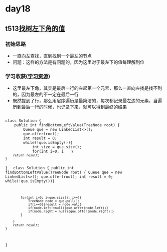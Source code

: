 # day18
## t513[找树左下角的值](https://leetcode.cn/problems/find-bottom-left-tree-value/)
### 初始思路
  - 一直向左查找，直到找到一个最左的节点
  - 问题：这样的方法是有问题的，因为这里对于最左下的值每理解到位
### 学习收获([学习资源](https://programmercarl.com/0513.%E6%89%BE%E6%A0%91%E5%B7%A6%E4%B8%8B%E8%A7%92%E7%9A%84%E5%80%BC.html#%E6%80%9D%E8%B7%AF))
  - 这里最左下角，其实是最后一行的左起第一个元素，那么一直向左找是找不到的，因为最左的不一定在最后一行
  - 既然提到了行，那么用层序遍历是最简洁的，每次都记录最左边的元素，当遍历到最后一行的时候，也记录下来，就可以得到最终的结果
  <code>
class Solution {
    public int findBottomLeftValue(TreeNode root) {
        Queue<TreeNode> que = new LinkedList<>();
        que.offer(root);
        int result = 0;
        while(!que.isEmpty()){
            int size = que.size();
            for(int i=0; i<size; i++){
                TreeNode node = que.poll();
                if(i==0){result = node.val;}
                if(node.left!=null){que.offer(node.left);}
                if(node.right!= null){que.offer(node.right);}
            }

        }
        return result;
    }
}
  </code>
  <code>
  class Solution {
    public int findBottomLeftValue(TreeNode root) {
        Queue<TreeNode> que = new LinkedList<>();
        que.offer(root);
        int result = 0;
        while(!que.isEmpty()){
          
            for(int i=0; i<que.size(); i++){
                TreeNode node = que.poll();
                if(i==0){result = node.val;}
                if(node.left!=null){que.offer(node.left);}
                if(node.right!= null){que.offer(node.right);}
            }

        }
        return result;
    }
}
  </code>
